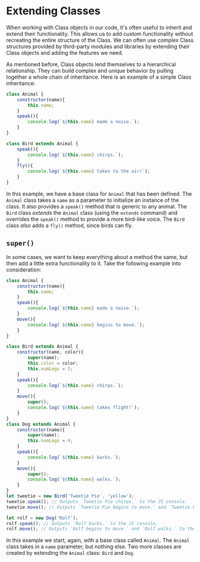 # Extending Classes
When working with Class objects in our code, it's often useful to inherit and extend their functionality. This allows us to add custom functionality without recreating the entire structure of the Class. We can often use complex Class structures provided by third-party modules and libraries by extending their Class objects and adding the features we need.

As mentioned before, Class objects lend themselves to a hierarchical relationship. They can build complex and unique behavior by pulling together a whole chain of inheritance. Here is an example of a simple Class inheritance:

```js
class Animal {
    constructor(name){
        this.name;
    }
    speak(){
        console.log(`${this.name} made a noise.`);
    }
}

class Bird extends Animal {
    speak(){
        console.log(`${this.name} chirps.`);
    }
    fly(){
        console.log(`${this.name} takes to the air!`);
    }
}
```
In this example, we have a base class for `Animal` that has been defined. The `Animal` class takes a `name` as a parameter to initialize an instance of the class. It also provides a `speak()` method that is generic to any animal. The `Bird` class _extends_ the `Animal` class (using the `extends` command) and overrides the `speak()` method to provide a more bird-like voice. The `Bird` class _also_ adds a `fly()` method, since birds can fly. 

## `super()`
In some cases, we want to keep everything about a method the same, but then add a little extra functionality to it. Take the following example into consideration:

```js
class Animal {
    constructor(name){
        this.name;
    }
    speak(){
        console.log(`${this.name} made a noise.`);
    }
    move(){
        console.log(`${this.name} begins to move.`);
    }
}

class Bird extends Animal {
    constructor(name, color){
        super(name);
        this.color = color;
        this.numLegs = 2;
    }
    speak(){
        console.log(`${this.name} chirps.`);
    }
    move(){
        super();
        console.log(`${this.name} takes flight!`);
    }
}
class Dog extends Animal {
    constructor(name){
        super(name);
        this.numLegs = 4;
    }
    speak(){
        console.log(`${this.name} barks.`);
    }
    move(){
        super();
        console.log(`${this.name} walks.`);
    }
}
let tweetie = new Bird('Tweetie Pie', 'yellow');
tweetie.speak(); // Outputs `Tweetie Pie chirps.` to the JS console.
tweetie.move(); // Outputs `Tweetie Pie begins to move.` and `Tweetie Pie takes flight!` to the JS console.

let rolf = new Dog('Rolf');
rolf.speak(); // Outputs `Rolf barks.` to the JS console.
rolf.move(); // Outputs `Rolf begins to move.` and `Rolf walks.` to the JS console.
```
In this example we start, again, with a base class called `Animal`. The `Animal` class takes in a `name` parameter, but nothing else. Two more classes are created by extending the `Animal` class: `Bird` and `Dog`.



















